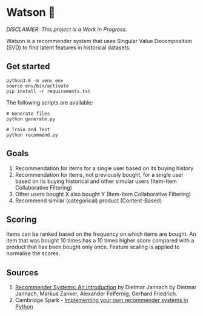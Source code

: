 # Watson 🔎
_DISCLAIMER: This project is a Work in Progress._

Watson is a recommender system that uses Singular Value Decomposition (SVD) to find latent features in historical datasets.

## Get started

```
python3.6 -m venv env
source env/bin/activate
pip install -r requirements.txt
```

The following scripts are available:
```
# Generate files
python generate.py

# Train and Test
python recommend.py
```

## Goals

1. Recommendation for items for a single user based on its buying history
2. Recommendation for items, not previously bought, for a single user based on its buying historical and other simular users (Item-Item Collaborative Filtering)
3. Other users bought X also bought Y (Item-Item Collaborative Filtering)
4. Recommend similar (categorical) product (Content-Based)

## Scoring
Items can be ranked based on the frequency on which items are bought. An item that was bought 10 times has a 10 times higher score compared with a product that has been bought only once.
Feature scaling is applied to normalise the scores.

## Sources
1. [Recommender Systems: An Introduction](https://www.amazon.com/Recommender-Systems-Introduction-Dietmar-Jannach/dp/0521493366) by Dietmar Jannach by Dietmar Jannach, Markus Zanker, Alexander Felfernig, Gerhard Friedrich.
2. Cambridge Spark - [Implementing your own recommender systems in Python](https://cambridgespark.com/content/tutorials/implementing-your-own-recommender-systems-in-Python/index.html)

